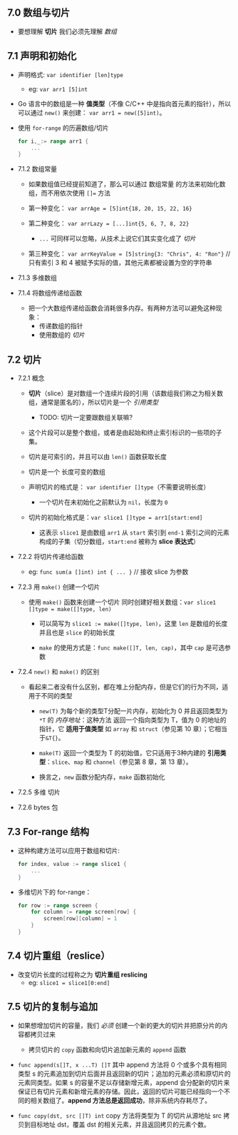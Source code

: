 ## 7.0 数组与切片
* 要想理解 __切片__ 我们必须先理解 _数组_


## 7.1 声明和初始化
* 声明格式: `var identifier [len]type`
    * eg: `var arr1 [5]int`

* Go 语言中的数组是一种 __值类型__（不像 C/C++ 中是指向首元素的指针），所以可以通过 `new()` 来创建： `var arr1 = new([5]int)`。

* 使用 `for-range` 的历遍数组/切片
    ```go
    for i,_:= range arr1 {
        ...
    }
    ```

* 7.1.2 数组常量
    * 如果数组值已经提前知道了，那么可以通过 数组常量 的方法来初始化数组，而不用依次使用 `[]=` 方法

    * 第一种变化： `var arrAge = [5]int{18, 20, 15, 22, 16}`

    * 第二种变化： `var arrLazy = [...]int{5, 6, 7, 8, 22}` 
        * `...` 可同样可以忽略，从技术上说它们其实变化成了 _切片_

    * 第三种变化： `var arrKeyValue = [5]string{3: "Chris", 4: "Ron"}` // 只有索引 3 和 4 被赋予实际的值，其他元素都被设置为空的字符串

* 7.1.3 多维数组

* 7.1.4 将数组传递给函数
    * 把一个大数组传递给函数会消耗很多内存。有两种方法可以避免这种现象：
        * 传递数组的指针
        * 使用数组的 _切片_


## 7.2 切片
* 7.2.1 概念
    * __切片__（slice）是对数组一个连续片段的引用（该数组我们称之为相关数组，通常是匿名的），所以切片是一个 _引用类型_
        * TODO: 切片一定要跟数组关联嘛?

    * 这个片段可以是整个数组，或者是由起始和终止索引标识的一些项的子集。

    * 切片是可索引的，并且可以由 `len()` 函数获取长度

    * 切片是一个 长度可变的数组

    * 声明切片的格式是： `var identifier []type`（不需要说明长度）
        * 一个切片在未初始化之前默认为 `nil`，长度为 `0`
    
    * 切片的初始化格式是：`var slice1 []type = arr1[start:end]`
        * 这表示 `slice1` 是由数组 `arr1` 从 `start` 索引到 `end-1` 索引之间的元素构成的子集（切分数组，`start:end` 被称为 __slice 表达式__）


* 7.2.2 将切片传递给函数
    * eg: `func sum(a []int) int { ... }` // 接收 slice 为参数


* 7.2.3 用 `make()` 创建一个切片
    * 使用 `make()` 函数来创建一个切片 同时创建好相关数组：`var slice1 []type = make([]type, len)`
        * 可以简写为 `slice1 := make([]type, len)`，这里 `len` 是数组的长度并且也是 `slice` 的初始长度

        * `make` 的使用方式是：`func make([]T, len, cap)`，其中 `cap` 是可选参数

* 7.2.4 `new()` 和 `make()` 的区别
    * 看起来二者没有什么区别，都在堆上分配内存，但是它们的行为不同，适用于不同的类型
        * `new(T)` 为每个新的类型T分配一片内存，初始化为 0 并且返回类型为 `*T` 的 _内存地址_：这种方法 返回一个指向类型为 T，值为 0 的地址的指针，它 __适用于值类型__ 如 `array` 和 `struct`（参见第 10 章）；它相当于`&T{}`。
        
        * `make(T)` 返回一个类型为 T 的初始值，它只适用于3种内建的 __引用类型__：`slice`、`map` 和 `channel`（参见第 8 章，第 13 章）。

        * 换言之，`new` 函数分配内存，`make` 函数初始化

* 7.2.5 多维 切片

* 7.2.6 bytes 包


## 7.3 For-range 结构
* 这种构建方法可以应用于数组和切片:
    ```go
    for index, value := range slice1 {
        ...
    }
    ```

* 多维切片下的 for-range：
    ```go
    for row := range screen {
        for column := range screen[row] {
            screen[row][column] = 1
        }
    }
    ```


## 7.4 切片重组（reslice）
* 改变切片长度的过程称之为 __切片重组 reslicing__
    * eg: `slice1 = slice1[0:end]`


## 7.5 切片的复制与追加
* 如果想增加切片的容量，我们 _必须_ 创建一个新的更大的切片并把原分片的内容都拷贝过来
    * 拷贝切片的 `copy` 函数和向切片追加新元素的 `append` 函数

* `func append(s[]T, x ...T) []T` 其中 append 方法将 0 个或多个具有相同类型 s 的元素追加到切片后面并且返回新的切片；追加的元素必须和原切片的元素同类型。如果 s 的容量不足以存储新增元素，append 会分配新的切片来保证已有切片元素和新增元素的存储。因此，返回的切片可能已经指向一个不同的相关数组了。__append 方法总是返回成功__，除非系统内存耗尽了。

* `func copy(dst, src []T) int` copy 方法将类型为 T 的切片从源地址 src 拷贝到目标地址 dst，覆盖 dst 的相关元素，并且返回拷贝的元素个数。
